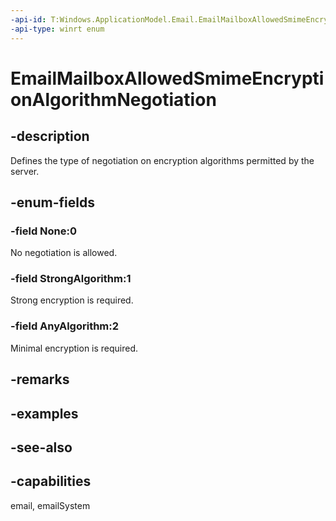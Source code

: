 ```yaml
---
-api-id: T:Windows.ApplicationModel.Email.EmailMailboxAllowedSmimeEncryptionAlgorithmNegotiation
-api-type: winrt enum
---
```


<!-- Enumeration syntax
public enum Windows.ApplicationModel.Email.EmailMailboxAllowedSmimeEncryptionAlgorithmNegotiation : int
-->

# EmailMailboxAllowedSmimeEncryptionAlgorithmNegotiation

## -description
Defines the type of negotiation on encryption algorithms permitted by the server.

## -enum-fields
### -field None:0
No negotiation is allowed.

### -field StrongAlgorithm:1
Strong encryption is required.

### -field AnyAlgorithm:2
Minimal encryption is required.


## -remarks

## -examples

## -see-also
## -capabilities
email, emailSystem
